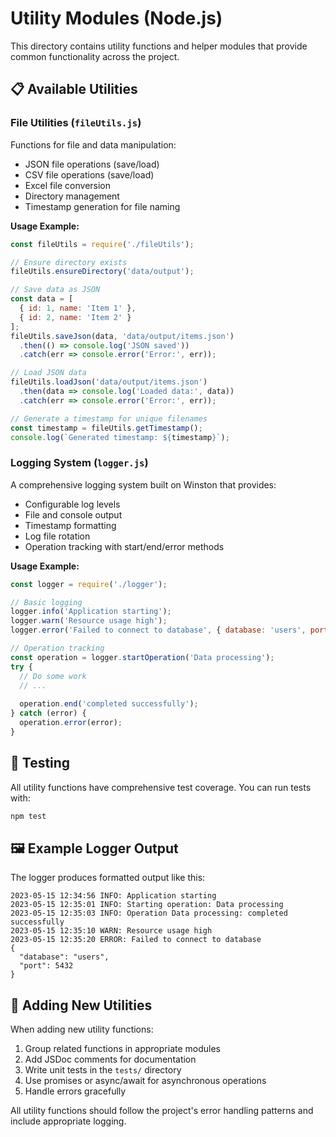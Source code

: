 # Utility Modules (Node.js)

This directory contains utility functions and helper modules that provide common functionality across the project.

## 📋 Available Utilities

### File Utilities (`fileUtils.js`)

Functions for file and data manipulation:
- JSON file operations (save/load)
- CSV file operations (save/load)
- Excel file conversion
- Directory management
- Timestamp generation for file naming

**Usage Example:**
```javascript
const fileUtils = require('./fileUtils');

// Ensure directory exists
fileUtils.ensureDirectory('data/output');

// Save data as JSON
const data = [
  { id: 1, name: 'Item 1' },
  { id: 2, name: 'Item 2' }
];
fileUtils.saveJson(data, 'data/output/items.json')
  .then(() => console.log('JSON saved'))
  .catch(err => console.error('Error:', err));

// Load JSON data
fileUtils.loadJson('data/output/items.json')
  .then(data => console.log('Loaded data:', data))
  .catch(err => console.error('Error:', err));

// Generate a timestamp for unique filenames
const timestamp = fileUtils.getTimestamp();
console.log(`Generated timestamp: ${timestamp}`);
```

### Logging System (`logger.js`)

A comprehensive logging system built on Winston that provides:
- Configurable log levels
- File and console output
- Timestamp formatting
- Log file rotation
- Operation tracking with start/end/error methods

**Usage Example:**
```javascript
const logger = require('./logger');

// Basic logging
logger.info('Application starting');
logger.warn('Resource usage high');
logger.error('Failed to connect to database', { database: 'users', port: 5432 });

// Operation tracking
const operation = logger.startOperation('Data processing');
try {
  // Do some work
  // ...
  
  operation.end('completed successfully');
} catch (error) {
  operation.error(error);
}
```

## 🧪 Testing

All utility functions have comprehensive test coverage. You can run tests with:

```bash
npm test
```

## 🖼️ Example Logger Output

The logger produces formatted output like this:

```
2023-05-15 12:34:56 INFO: Application starting
2023-05-15 12:35:01 INFO: Starting operation: Data processing
2023-05-15 12:35:03 INFO: Operation Data processing: completed successfully
2023-05-15 12:35:10 WARN: Resource usage high
2023-05-15 12:35:20 ERROR: Failed to connect to database
{
  "database": "users",
  "port": 5432
}
```

## 🧩 Adding New Utilities

When adding new utility functions:

1. Group related functions in appropriate modules
2. Add JSDoc comments for documentation
3. Write unit tests in the `tests/` directory
4. Use promises or async/await for asynchronous operations
5. Handle errors gracefully

All utility functions should follow the project's error handling patterns and include appropriate logging. 